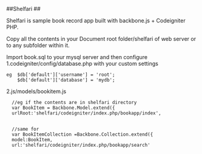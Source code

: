 
##Shelfari ##

Shelfari is sample book record app built with backbone.js + Codeigniter PHP.

Copy all the contents in your Document root folder/shelfari  of web server or to any subfolder within it.

Import  book.sql to your mysql server and then configure       
1.codeigniter/config/database.php with your custom settings
    
    eg  $db['default']['username'] = 'root';
        $db['default']['database'] = 'mydb';
        
2.js/models/bookitem.js 
      
      //eg if the contents are in shelfari directory
      var BookItem = Backbone.Model.extend({
      urlRoot:'shelfari/codeigniter/index.php/bookapp/index',
    
      
      //same for 
      var BookItemCollection =Backbone.Collection.extend({
      model:BookItem,
      url:'shelfari/codeigniter/index.php/bookapp/search'

    
    



